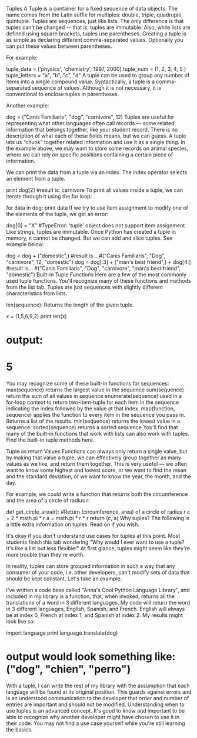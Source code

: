 Tuples
A Tuple is a container for a fixed sequence of data objects. The name comes from the Latin suffix for multiples: double, triple, quadruple, quintuple. Tuples are sequences, just like lists. The only difference is that tuples can't be changed -- that is, tuples are immutable. Also, while lists are defined using square brackets, tuples use parentheses. Creating a tuple is as simple as declaring different comma-separated values. Optionally you can put these values between parentheses.

For example:

tuple_data = ('physics', 'chemistry', 1997, 2000)
tuple_num = (1, 2, 3, 4, 5 )
tuple_letters = "a", "b", "c", "d"
A tuple can be used to group any number of items into a single compound value. Syntactically, a tuple is a comma-separated sequence of values. Although it is not necessary, it is conventional to enclose tuples in parentheses.

Another example:

dog = ("Canis Familiaris", "dog", "carnivore", 12)
Tuples are useful for representing what other languages often call records — some related information that belongs together, like your student record. There is no description of what each of these fields means, but we can guess. A tuple lets us “chunk” together related information and use it as a single thing. In the example above, we may want to store some records on animal species, where we can rely on specific positions containing a certain piece of information.

We can print the data from a tuple via an index. The index operator selects an element from a tuple.

print dog[2]
#result is: carnivore
To print all values inside a tuple, we can iterate through it using the for loop:

for data in dog:
     print data
If we try to use item assignment to modify one of the elements of the tuple, we get an error:

dog[0] = "X"
#TypeError: 'tuple' object does not support item assignment
Like strings, tuples are immutable. Once Python has created a tuple in memory, it cannot be changed. But we can add and slice tuples. See example below:

dog = dog + ("domestic",)
#result is...
#("Canis Familiaris", "Dog", "carnivore", 12, "domestic")
dog = dog[:3] + ("man's best friend",) + dog[4:]
#result is...
#("Canis Familiaris", "Dog", "carnivore", "man's best friend", "domestic")
Built-in Tuple Functions
Here are a few of the most commonly used tuple functions. You'll recognize many of these functions and methods from the list tab. Tuples are just sequences with slightly different characteristics from lists.

len(sequence): Returns the length of the given tuple.

x = (1,5,6,9,2)
print len(x)
# output:
# 5
You may recognize some of these built-in functions for sequences:
max(sequence) returns the largest value in the sequence
sum(sequence) return the sum of all values in sequence
enumerate(sequence) used in a for-loop context to return two-item-tuple for each item in the sequence indicating the index followed by the value at that index.
map(function, sequence) applies the function to every item in the sequence you pass in. Returns a list of the results.
min(sequence) returns the lowest value in a sequence.
sorted(sequence) returns a sorted sequence
You'll find that many of the built-in functions that work with lists can also work with tuples. Find the built-in tuple methods here.

Tuple as return Values
Functions can always only return a single value, but by making that value a tuple, we can effectively group together as many values as we like, and return them together. This is very useful — we often want to know some highest and lowest score, or we want to find the mean and the standard deviation, or we want to know the year, the month, and the day.

For example, we could write a function that returns both the circumference and the area of a circle of radius r:

def get_circle_area(r):
    #Return (circumference, area) of a circle of radius r
    c = 2 * math.pi * r
    a = math.pi * r * r
    return (c, a)
Why tuples?
The following is a little extra information on tuples. Read on if you wish.

It's okay if you don't understand use cases for tuples at this point. Most students finish this tab wondering "Why would I ever want to use a tuple? It's like a list but less flexible!" At first glance, tuples might seem like they're more trouble than they're worth.

In reality, tuples can store grouped information in such a way that any consumer of your code, i.e. other developers, can't modify sets of data that should be kept constant. Let's take an example.

I've written a code base called "Anna's Cool Python Language Library", and included in my library is a function, that, when invoked, returns all the translations of a word in 3 different languages. My code will return the word in 3 different languages, English, Spanish, and French. English will always be at index 0, French at index 1, and Spanish at index 2. My results might look like so:

import language
print language.translate(dog)
# output would look something like: ("dog", "chien", "perro")
With a tuple, I can write the rest of my library with the assumption that each language will be found at its original position. This guards against errors and is an understood communication to the developer that order and number of entries are important and should not be modified. Understanding when to use tuples is an advanced concept. It's good to know and important to be able to recognize why another developer might have chosen to use it in their code. You may not find a use case yourself while you're still learning the basics.
